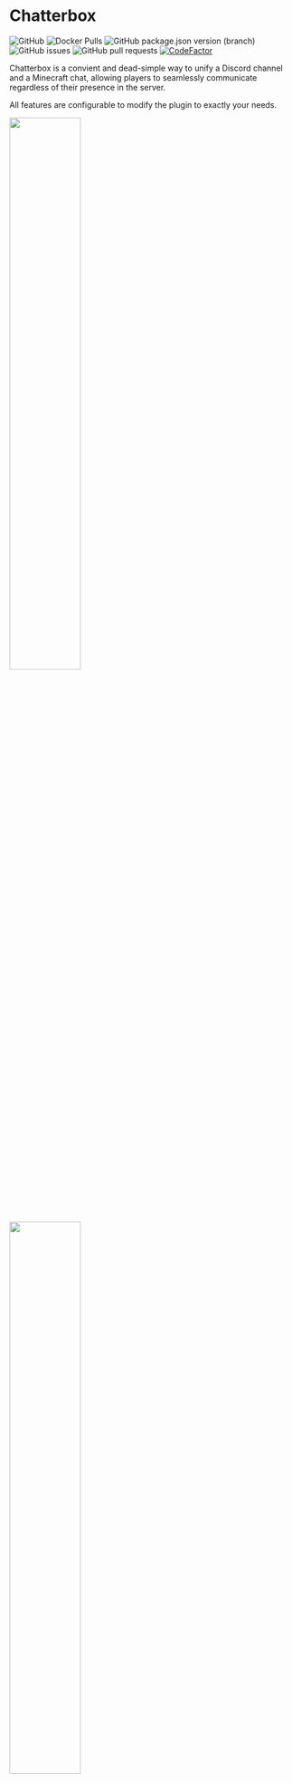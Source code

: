 # Chatterbox

![GitHub](https://img.shields.io/github/license/hwgilbert16/chatterbox)
![Docker Pulls](https://img.shields.io/docker/pulls/hwgilbert16/chatterbox)
![GitHub package.json version (branch)](https://img.shields.io/github/package-json/v/hwgilbert16/chatterbox/main/chatterbox-bot)
![GitHub issues](https://img.shields.io/github/issues-raw/hwgilbert16/chatterbox)
![GitHub pull requests](https://img.shields.io/github/issues-pr-raw/hwgilbert16/chatterbox)
[![CodeFactor](https://www.codefactor.io/repository/github/hwgilbert16/chatterbox/badge/main)](https://www.codefactor.io/repository/github/hwgilbert16/chatterbox/overview/main)

Chatterbox is a convient and dead-simple way to unify a Discord channel and a Minecraft chat, allowing players to seamlessly communicate regardless of their presence in the server.

All features are configurable to modify the plugin to exactly your needs.

<img src="https://i.gyazo.com/fc70a73bd37b254eaf55ab0f1cd4f4f5.png" width="50%" />
<img src="https://i.gyazo.com/81164a1b6e92389bc7eba282889cff7f.png" width="50%" />

## Features

- **All settings** fully configurable
- Compatibility with spigot-based servers
- Ability for users in the Discord to send messages to the Minecraft chat, and vice versa
- Able to ping people in the Discord server from the Minecraft chat
- Notification of server status and restriction of channel when the server is offline
- Notification of player leave and joins
- Notification of player deaths

## How it works

Chatterbox comes with two parts, a plugin and a companion Discord bot. The two of them communicate over a websocket connection for mutually exchanging information.

The plugin installs into the server and sends chat messages and player events to be sent to a webhook. It listens for messages from the Discord bot to mirror into the server chat.

The Discord bot relays messages from the Discord to the plugin. It listens for messages from the plugin to mirror into the Discord channel. It also keeps track of the health of the websocket connection, and locks the Discord channel if the connection is found to be lost.

## Installation

The installation guide is split into two parts, the plugin and the Discord bot. Follow the guide in chronological order.

### Spigot Server Plugin

Download the latest release of chatterbox from the releases section. Install the file into your server's `plugins` folder.

Next, start your server, and then stop it after it has finished starting. This is to generate the configuration file.

Navigate to and open the configuration file at `plugins/Chatterbox/config.yml`

The `config.yml` file is for the configuration of the Chatterbox plugin. Any line that has its value listed as `true`, can be left as is if you would like the described feature to be enabled. If not, you can change it to `false` to disable the feature. Any line listed as `EMPTY` **must** be configured to a value for the plugin to function properly.

Make sure that you have a space between the equals sign and the first character of the specified value.

- `webhook-url` is the URL to your Discord webhook. You can learn how to quickly create one [here](https://support.discord.com/hc/en-us/articles/228383668-Intro-to-Webhooks). Make sure that the channel is one that you want chat messages to be sent to from the Minecraft server.
- `discord-bot-hostname` is the hostname/URL to the server that you will be hosting the Discord bot at. If it is an IP address, **ensure that there is an `http://` in front of the IP address.** If the port is not 80 or 443, include a `:(port)` at the end of the line with the port you are using for the Discord bot.
- `discord-bot-auth-token` is automatically generated by the plugin on first startup, and it is the authentication string that is used to verify the Discord bot and the plugin are who they say they are. There is no need to edit it, however, **you should not share this token with anybody you do not trust.** It would allow them to pretend to be the bot or server and perform malicious actions.
- `send-discord-mentions` will enable the ability for players in the Minecraft server to mention people in the Discord with the standard way of `@(username)`
- `send-join-messages` will enable the Discord bot to send a message in the Discord server when a player joins the Minecraft server.
- `send-quit-messages` will enable the Discord bot to send a message in the Discord server when a player quits the Minecraft server.
- `send-death-messages` will enable the Discord bot to send a message in the Discord server when a player dies in the Minecraft server.

The plugin is now configured correctly.

### Discord Bot

The **recommended way to setup the Discord bot is by using our Docker container on a Linux system**, as it is significantly easier. However, it is possible to run the Discord bot outside of a container. Both methods will be given.

The instructions provided will be for UNIX-based operating systems, as it is what the bot is intended to run on. However, there is no reason that non-UNIX operating systems will not work. You will just need to find mirror commands if you plan on using something else to host the bot.

### Discord Bot - Docker Container

Before starting installation, be sure that Docker is installed on the system that you will be running the Discord bot in. Downloads for Docker can be found below if you do not already have it installed.

- [Linux](https://docs.docker.com/linux/started/)
- [Windows](https://docs.docker.com/windows/started)
- [MacOS (OS X)](https://docs.docker.com/mac/started/)

You should also create a Discord bot in the Discord Developer Portal. If you do not know how to, you can follow the guide at the top of this DiscordJS article [here](https://discordjs.guide/preparations/setting-up-a-bot-application.html#creating-your-bot).

Add the bot to your Discord server with the following URL, replacing (client_ID) with the client ID of your bot. Open this URL in your web browser and add your bot to your Discord server.

```
https://discord.com/oauth2/authorize?client_id=(client_ID)&permissions=8&scope=bot
```

Next, pull the image from Docker Hub. This may take a couple minutes depending on the speed of your internet connection, among other factors.

```
docker pull hwgilbert16/chatterbox
```

Once the image has been downloaded, create a file named `.env`

This will be the environment file, where your individual details will be input for the bot to use.

```
touch .env
```

Open it with your text editor of choice, and paste in the following lines:

```
DISCORD_TOKEN=
CHANNEL_ID=
GUILD_ID=
AUTH_TOKEN=
LOCK_ROLE_ID=
LOCK_CHANNEL_WHEN_OFFLINE=
```
When inputting values into the `.env` file, input your specific value on the same line after the equals sign. Make sure that there are **no spaces between the equals sign and the first character of the value.**

- `DISCORD_TOKEN` is the token for your Discord bot. Copy your bot token and paste it here.
- `CHANNEL_ID` is the ID of the channel in your Discord server that the bot will use for collecting messages to send to the Minecraft server. [Make sure you have developer mode turned on](https://www.howtogeek.com/714348/how-to-enable-or-disable-developer-mode-on-discord/), and right click the channel, click copy ID, then paste it onto the line.
- `GUILD_ID` is the ID of the guild, your Discord server. Right click on the icon of your server in the server list on the left-hand side, click copy ID, and paste it onto the line.
- `AUTH_TOKEN` is the authentication token generated by the plugin on first startup. Copy the value from the Minecraft server's `config.yml` and paste it here.
- `LOCK_ROLE_ID` is the role that will be prevented from sending messages in the channel when the Minecraft server is offline. This is a configurable option. If you would like the channel to be locked when the Minecraft server is offline, [get the role ID of the role you would like to be locked out](https://support.discord.com/hc/en-us/community/posts/360048094171-Get-Role-ID). If you want @everyone to be locked out, use your guild ID in the `LOCK_ROLE_ID` line. If you **not** like the channel to be locked when the Minecraft server is offline, enter `false` into the line.

Save the file when you are done.

Next, create the Docker container. Replace `(port)` with the port that you would like the plugin and the Discord bot to communicate over. Port 3000 is recommended, but you can use any port over port 1024.

If you are using shared hosting, your host may block this port, require you to ask them to open it, or there may be a specific section in your server manager to open ports. If the plugin and bot do not link successfully and you use shared hosting, it is recommended to ask your host to see if they block the port in any way.

If your discord bot server is behind a firewall, ensure that your selected port is opened.

```
docker create -p (port):3000 hwgilbert16/chatterbox
```

After you run `docker create` it will output a line of characters. **This is your container ID.**

Copy the recently saved `.env` file to the Docker container. This will allow the bot to see your specific credentials and configuration.

Replace (container id) with the container ID that Docker returned in the previous step.

```
docker cp .env (container id):/usr/src/app/.env
```

Start the container. Replace (container id) with the container ID.

```
docker start (container ID)
```

After the Docker container starts, start your Minecraft server. After the Minecraft server finishes starting, Chatterbox should be properly working. Send a message in your specified channel or in the Discord to make sure everything is working properly.

You can also check with `docker logs` to ensure that the bot and the Minecraft server have properly connected. To do this, run:

```
docker logs (container ID)
```

In the logs output, there should be an occurance of a line stating "Chatterbox Bot is ready" and a line stating "Client connected", indicating that the Minecraft server has connected to the bot.

Installation is finished.

### Discord Bot - Without Docker

If you have followed the Docker container bot instructions, you do not need to follow the following instructions.

Create a Discord bot in the Discord Developer Portal before anything else. If you do not know how to, you can follow the guide at the top of this DiscordJS article [here](https://discordjs.guide/preparations/setting-up-a-bot-application.html#creating-your-bot).

Add the bot to your Discord server with the following URL, replacing (client_ID) with the client ID of your bot. Open this URL in your web browser and add your bot to your Discord server.

```
https://discord.com/oauth2/authorize?client_id=(client_ID)&permissions=8&scope=bot
```

There should also be Node.JS **>=16** on the Discord bot server. You can find more information on how to install it [here](https://nodejs.org/en/download/current/).

Download the latest release of Chatterbox and unzip it. Replace (version number) with what the current version of Chatterbox is. You can find this out in the "releases" section.

```
wget https://github.com/Aurinsk/spigot-agent/archive/refs/tags/v(version number).tar.gz && tar -xf (version number).tar.gz && mv chatterbox-(version-number)/chatterbox-bot .. && rm -rf chatterbox-(version-number) && ls chatterbox-bot
```

Next, install the dependencies of Chatterbox.

```
npm install && npm build 
```

Run the following command to generate the .env file. This will be the environment file, where your individual details will be input for the bot to use.

```npm start```

Open the file named `.env` with your text editor of choice

When inputting values into the `.env` file, input your specific value on the same line after the equals sign. Make sure that there are **no spaces between the equals sign and the first character of the value.**

- `DISCORD_TOKEN` is the token for your Discord bot. Copy your bot token and paste it here.
- `CHANNEL_ID` is the ID of the channel in your Discord server that the bot will use for collecting messages to send to the Minecraft server. [Make sure you have developer mode turned on](https://www.howtogeek.com/714348/how-to-enable-or-disable-developer-mode-on-discord/), and right click the channel, click copy ID, then paste it onto the line.
- `GUILD_ID` is the ID of the guild, your Discord server. Right click on the icon of your server in the server list on the left-hand side, click copy ID, and paste it onto the line.
- `AUTH_TOKEN` is the authentication token generated by the plugin on first startup. Copy the value from the Minecraft server's `config.yml` and paste it here.
- `LOCK_ROLE_ID` is the role that will be prevented from sending messages in the channel when the Minecraft server is offline. This is a configurable option. If you would like the channel to be locked when the Minecraft server is offline, [get the role ID of the role you would like to be locked out](https://support.discord.com/hc/en-us/community/posts/360048094171-Get-Role-ID). If you want @everyone to be locked out, use your guild ID in the `LOCK_ROLE_ID` line. If you **not** like the channel to be locked when the Minecraft server is offline, enter `false` into the line.

Save the file when you are done.

It is now time to start the bot. To start the bot, run the following command.

```
npm start
```

The bot is now running. Start your Minecraft server, and Chatterbox should be functional. In the output, you should see one occurance of "Chatterbox Bot is ready" and a message stating "Client connected" once your Minecraft server finishes starting.

It is recommended to run the bot in the background, though. Closing the terminal will also turn off the bot. A guide to using GNU Screen, a tool to run commands persistently in the background, can be found [here](https://linuxize.com/post/how-to-extract-unzip-tar-gz-file/).

Installation is now complete.

## Compiling

Compiling the Chatterbox plugin is relatively simple to do with the help of Apache Maven.

If you would like to compile the bot yourself, simply run `tsc` in the bot's directory to compile TypeScript files.

### Compiling the plugin

These instructions are for a Linux based system as it is what Chatterbox was developed on.

Make sure you've installed Apache Maven. If you haven't installed Maven before, you can find instructions [here](https://maven.apache.org/install.html).

Pull the latest files from GitHub and extrapolate the plugin directory. You can `git pull` the latest release, or download the source code from the latest release and extract it. The instructions below aree for using `git pull`.

```
git pull https://github.com/hwgilbert16/chatterbox.git && mv chatterbox-(version-number)/chatterbox-plugin .. && ls chatterbox-plugin
```

Once you have done all of the above, you can run one command to compile the Chatterbox plugin. Make sure you're located within the directory which you downloaded the files into.

```
mvn clean install
```

The compiled and ready to use jar will be in the `target` folder. Ensure you use the one that **does not** include `shaded` or `original` in the filename.

## Contributing

### Issues

If you discover an issue or other flaw in Chatterbox with your use of it, reporting it in [issues](https://github.com/hwgilbert16/youtube-archiver/issues) would be of great help. While there is no specific template for issues, please make sure you describe the issue in detail and verbosely.

Including error logs, plugin output, bot output, and others is helpful to include.

### Pull Requests

In a pull request, please make sure you are explicitly clear in the feature you are adding and/or the issue you are fixing. Make sure there are no spelling mistakes and that it reads well.
